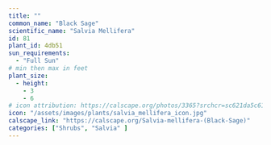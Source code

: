 ```yaml
---
title: ""
common_name: "Black Sage"
scientific_name: "Salvia Mellifera"
id: 81
plant_id: 4db51
sun_requirements:
  - "Full Sun"
# min then max in feet
plant_size:
  - height: 
    - 3
    - 6
# icon attribution: https://calscape.org/photos/3365?srchcr=sc621da5c615288 
icon: "/assets/images/plants/salvia_mellifera_icon.jpg" 
calscape_link: "https://calscape.org/Salvia-mellifera-(Black-Sage)"
categories: ["Shrubs", "Salvia" ]
---
```


